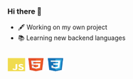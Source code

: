 ### Hi there 👋



- 🖋 Working on my own project
- 📚 Learning new backend languages

<div style="display: inline_block"><br>
  <img align="center" alt="Nahid-Js" height="30" width="40" src="https://raw.githubusercontent.com/devicons/devicon/master/icons/javascript/javascript-plain.svg">
  <img align="center" alt="Nahid-HTML" height="30" width="40" src="https://raw.githubusercontent.com/devicons/devicon/master/icons/html5/html5-original.svg">
  <img align="center" alt="Nahid-CSS" height="30" width="40" src="https://raw.githubusercontent.com/devicons/devicon/master/icons/css3/css3-original.svg">
<!--   <img align="center" alt="Nahid-PHP" height="30" width="40" src="https://www.google.com/url?sa=i&url=https%3A%2F%2Flogodownload.org%2Fphp-logo%2F&psig=AOvVaw2fZ5RDfCKX_-X5OEnpr9x-&ust=1648225946619000&source=images&cd=vfe&ved=0CAsQjRxqFwoTCMDH2KKW3_YCFQAAAAAdAAAAABAD"> -->
</div>
